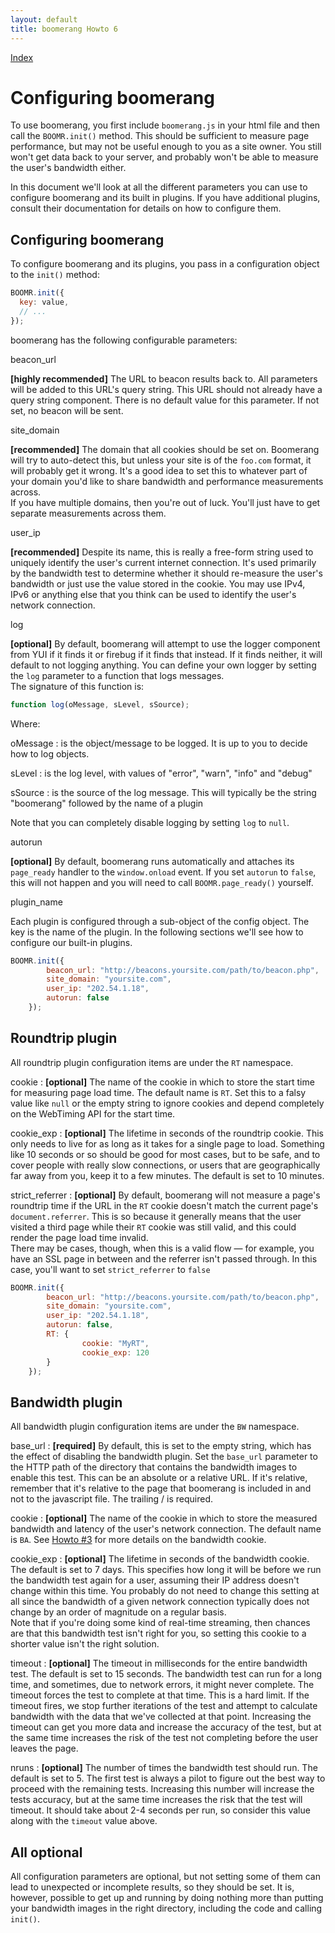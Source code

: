 ```yaml
---
layout: default
title: boomerang Howto 6
---
```


[Index](index.html)

# Configuring boomerang

To use boomerang, you first include `boomerang.js` in your html file and
then call the `BOOMR.init()` method. This should be sufficient to
measure page performance, but may not be useful enough to you as a site
owner. You still won't get data back to your server, and probably won't
be able to measure the user's bandwidth either.

In this document we'll look at all the different parameters you can use
to configure boomerang and its built in plugins. If you have additional
plugins, consult their documentation for details on how to configure
them.

## Configuring boomerang

To configure boomerang and its plugins, you pass in a configuration
object to the `init()` method:

```javascript
BOOMR.init({
  key: value,
  // ...
});
```

boomerang has the following configurable parameters:

beacon\_url

**[highly recommended]** The URL to beacon results back to. All
parameters will be added to this URL's query string. This URL should not
already have a query string component. There is no default value for
this parameter. If not set, no beacon will be sent.

site\_domain

**[recommended]** The domain that all cookies should be set on.
Boomerang will try to auto-detect this, but unless your site is of the
`foo.com` format, it will probably get it wrong. It's a good idea to set
this to whatever part of your domain you'd like to share bandwidth and
performance measurements across.\
 If you have multiple domains, then you're out of luck. You'll just have
to get separate measurements across them.

user\_ip

**[recommended]** Despite its name, this is really a free-form string
used to uniquely identify the user's current internet connection. It's
used primarily by the bandwidth test to determine whether it should
re-measure the user's bandwidth or just use the value stored in the
cookie. You may use IPv4, IPv6 or anything else that you think can be
used to identify the user's network connection.

log

**[optional]** By default, boomerang will attempt to use the logger
component from YUI if it finds it or firebug if it finds that instead.
If it finds neither, it will default to not logging anything. You can
define your own logger by setting the `log` parameter to a function that
logs messages.\
 The signature of this function is:

```javascript
function log(oMessage, sLevel, sSource);
```

Where:

oMessage
:   is the object/message to be logged. It is up to you to decide how to
    log objects.

sLevel
:   is the log level, with values of "error", "warn", "info" and "debug"

sSource
:   is the source of the log message. This will typically be the string
    "boomerang" followed by the name of a plugin

Note that you can completely disable logging by setting `log` to `null`.

autorun

**[optional]** By default, boomerang runs automatically and attaches its
`page_ready` handler to the `window.onload` event. If you set `autorun`
to `false`, this will not happen and you will need to call
`BOOMR.page_ready()` yourself.

plugin\_name

Each plugin is configured through a sub-object of the config object. The
key is the name of the plugin. In the following sections we'll see how
to configure our built-in plugins.

```javascript
BOOMR.init({
        beacon_url: "http://beacons.yoursite.com/path/to/beacon.php",
        site_domain: "yoursite.com",
        user_ip: "202.54.1.18",
        autorun: false
    });
```

## Roundtrip plugin

All roundtrip plugin configuration items are under the `RT` namespace.

cookie
:   **[optional]** The name of the cookie in which to store the start
    time for measuring page load time. The default name is `RT`. Set
    this to a falsy value like `null` or the empty string to ignore
    cookies and depend completely on the WebTiming API for the start
    time.

cookie\_exp
:   **[optional]** The lifetime in seconds of the roundtrip cookie. This
    only needs to live for as long as it takes for a single page to
    load. Something like 10 seconds or so should be good for most cases,
    but to be safe, and to cover people with really slow connections, or
    users that are geographically far away from you, keep it to a few
    minutes. The default is set to 10 minutes.

strict\_referrer
:   **[optional]** By default, boomerang will not measure a page's
    roundtrip time if the URL in the `RT` cookie doesn't match the
    current page's `document.referrer`. This is so because it generally
    means that the user visited a third page while their `RT` cookie was
    still valid, and this could render the page load time invalid.\
     There may be cases, though, when this is a valid flow — for
    example, you have an SSL page in between and the referrer isn't
    passed through. In this case, you'll want to set `strict_referrer`
    to `false`

```javascript
BOOMR.init({
        beacon_url: "http://beacons.yoursite.com/path/to/beacon.php",
        site_domain: "yoursite.com",
        user_ip: "202.54.1.18",
        autorun: false,
        RT: {
                cookie: "MyRT",
                cookie_exp: 120
        }
    });
```

## Bandwidth plugin

All bandwidth plugin configuration items are under the `BW` namespace.

base\_url
:   **[required]** By default, this is set to the empty string, which
    has the effect of disabling the bandwidth plugin. Set the `base_url`
    parameter to the HTTP path of the directory that contains the
    bandwidth images to enable this test. This can be an absolute or a
    relative URL. If it's relative, remember that it's relative to the
    page that boomerang is included in and not to the javascript file.
    The trailing / is required.

cookie
:   **[optional]** The name of the cookie in which to store the measured
    bandwidth and latency of the user's network connection. The default
    name is `BA`. See [Howto \#3](howto-3.html) for more details on the
    bandwidth cookie.

cookie\_exp
:   **[optional]** The lifetime in seconds of the bandwidth cookie. The
    default is set to 7 days. This specifies how long it will be before
    we run the bandwidth test again for a user, assuming their IP
    address doesn't change within this time. You probably do not need to
    change this setting at all since the bandwidth of a given network
    connection typically does not change by an order of magnitude on a
    regular basis.\
     Note that if you're doing some kind of real-time streaming, then
    chances are that this bandwidth test isn't right for you, so setting
    this cookie to a shorter value isn't the right solution.

timeout
:   **[optional]** The timeout in milliseconds for the entire bandwidth
    test. The default is set to 15 seconds. The bandwidth test can run
    for a long time, and sometimes, due to network errors, it might
    never complete. The timeout forces the test to complete at that
    time. This is a hard limit. If the timeout fires, we stop further
    iterations of the test and attempt to calculate bandwidth with the
    data that we've collected at that point. Increasing the timeout can
    get you more data and increase the accuracy of the test, but at the
    same time increases the risk of the test not completing before the
    user leaves the page.

nruns
:   **[optional]** The number of times the bandwidth test should run.
    The default is set to 5. The first test is always a pilot to figure
    out the best way to proceed with the remaining tests. Increasing
    this number will increase the tests accuracy, but at the same time
    increases the risk that the test will timeout. It should take about
    2-4 seconds per run, so consider this value along with the `timeout`
    value above.

## All optional

All configuration parameters are optional, but not setting some of them
can lead to unexpected or incomplete results, so they should be set. It
is, however, possible to get up and running by doing nothing more than
putting your bandwidth images in the right directory, including the code
and calling `init()`.

<div id="results">
</div>

<script src="/boomerang/boomerang.js" type="text/javascript"> </script>
<script src="/boomerang/plugins/bw.js" type="text/javascript"> </script>
<script src="/boomerang/plugins/navtiming.js" type="text/javascript"> </script>
<script src="/boomerang/plugins/rt.js" type="text/javascript"> </script>
<script src="howtos.js" type="text/javascript"> </script>
<script type="text/javascript">
BOOMR.init({
		user_ip: '10.0.0.1',
		BW: {
			base_url: '/boomerang/images/',
			cookie: 'HOWTO-BA'
		},
		RT: {
			cookie: 'HOWTO-RT'
		}
	});
</script>
